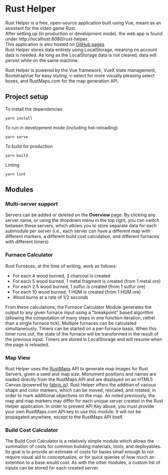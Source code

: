 # Rust Helper
Rust Helper is a free, open-source application built using Vue, meant as an assistant for the video game Rust.  
After setting up (in production or development mode), the web app is found under http://localhost:8080/rust-helper.  
This application is also hosted on [GitHub pages](https://vanilladevelop.github.io/RustHelper)  
Rust Helper stores data entirely using LocalStorage, meaning no account data is needed. As long as the LocalStorage data is not cleared, data will persist while on the same machine.   

Rust Helper is powered by the Vue framework, VueX state management, BootstrapVue for easy styling, v-select for more visually pleasing select boxes, and RustMaps.com for the map generation API. 

## Project setup
To install the dependencies  
```
yarn install
```

To run in development mode (including hot-reloading)  
```
yarn serve
```

To build for production  
```
yarn build
```

Linting  
```
yarn lint
```


## Modules
### Multi-server support
Servers can be added or deleted on the **Overview** page. By clicking any server name, or using the dropdown menu in the top right, you can switch between these servers, which allows you to store separate data for each submodule per server (i.e., each server can have a different map with different markers, a different build cost calculation, and different furnaces with different timers)

### Furnace Calculator
Rust Furnaces, at the time of writing, work as follows:  
- For each 4 wood burned, 3 charcoal is created
- For each 5 wood burned, 1 metal fragment is created (from 1 metal ore)
- For each 2.5 wood burned, 1 sulfur is created (from 1 sulfur ore)
- For each 10 wood burned, 1 HQM is created (from 1 HQM ore)
- Wood burns at a rate of 1/2 seconds  

From these calculations, the Furnace Calculator Module generates the output to any given furnace input using a "breakpoint" based algorithm (allowing the computation of many steps in one function iteration, rather than a single furnace tick). Multiple furnaces can be calculated simultaneously. Timers can be started on a per-furnace basis. When this timer runs out, the state of the furnace will be transformed in the result of the previous input. Timers are stored in LocalStorage and will resume when the page is reloaded.

### Map View
Rust Helper uses the [RustMaps](https://rustmaps.com) API to generate map images for Rust Servers, given a seed and map size. Monument positions and names are loaded directly from the RustMaps API and are displayed on an HTML5 Canvas (powered by [fabric.js](http://fabricjs.com/)). Rust Helper offers the addition of various shape and color markers, which can be moved, rescaled, and rotated, in order to mark additional objectives on the map. As noted previously, the map and map markers may differ for each unique server created in the Rust Helper application. In order to prevent API Key abuse, you must provide your own RustMaps.com API key to use this module. It will not be propagated anywhere, except to the RustMaps API itself.

### Build Cost Calculator
The Build Cost Calculator is a relatively simple module which allows the summation of costs for common building materials, tools, and deployables. Its goal is to provide an estimate of costs for bases small enough to not require visual aid to conceptualize, or for quick queries of how much an extention to a base would cost. As with the other modules, a custom list of inputs can be stored for each created server.

